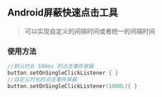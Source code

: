 ## Android屏蔽快速点击工具

> 可以实现自定义的间隔时间或者统一的间隔时间

### 使用方法

```kotlin
//默认时长 500ms 的点击事件屏蔽
button.setOnSingleClickListener { }
//自定义时长的点击事件屏蔽
button.setOnSingleClickListener(1000L){ }
```

